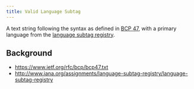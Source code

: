 ```yaml
---
title: Valid Language Subtag
---
```


A text string following the syntax as defined in [BCP 47](https://www.ietf.org/rfc/bcp/bcp47.txt), with a primary language from the [language subtag registry](http://www.iana.org/assignments/language-subtag-registry/language-subtag-registry).


## Background
- https://www.ietf.org/rfc/bcp/bcp47.txt
- http://www.iana.org/assignments/language-subtag-registry/language-subtag-registry